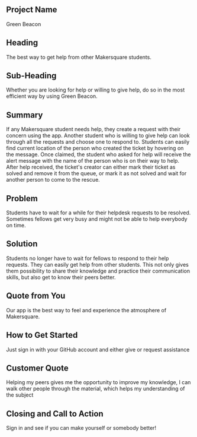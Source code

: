 ## Project Name #
  Green Beacon

## Heading ##
  The best way to get help from other Makersquare students.

## Sub-Heading ##
Whether you are looking for help or willing to give help, do so in the most efficient way by using Green Beacon.

## Summary ##
If any Makersquare student needs help, they create a request with their concern using the app. Another student who is willing to give help
can look through all the requests and choose one to respond to. Students can easily find current location of the person who created the ticket
by hovering on the message. Once claimed, the student who asked for help will receive the alert message with the name of the person
who is on their way to help. After help received, the ticket's creator can either mark their ticket as solved and remove it from the queue, or mark it as not solved and wait for another person to come to the rescue.

## Problem ##
Students have to wait for a while for their helpdesk requests to be resolved. Sometimes fellows get very busy and might not be able to help everybody on time.

## Solution ##
Students no longer have to wait for fellows to respond to their help requests. They can easily get help from other students.
This not only gives them possibility to share their knowledge and practice their communication skills, but also get to know their peers better.

## Quote from You ##
Our app is the best way to feel and experience the atmosphere of Makersquare.

## How to Get Started ##
Just sign in with your GitHub account and either give or request assistance

## Customer Quote ##
Helping my peers gives me the opportunity to improve my knowledge, I can walk other people through the material, which helps my understanding of the subject
## Closing and Call to Action ##
Sign in and see if you can make yourself or somebody better!
